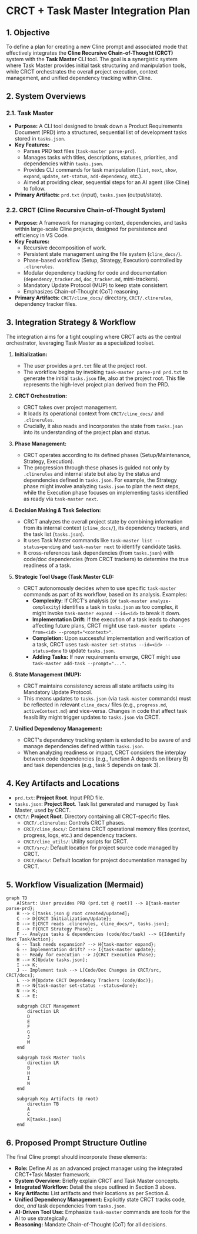 # CRCT + Task Master Integration Plan

## 1. Objective

To define a plan for creating a new Cline prompt and associated mode that effectively integrates the **Cline Recursive Chain-of-Thought (CRCT)** system with the **Task Master** CLI tool. The goal is a synergistic system where Task Master provides initial task structuring and manipulation tools, while CRCT orchestrates the overall project execution, context management, and unified dependency tracking within Cline.

## 2. System Overviews

### 2.1. Task Master

-   **Purpose:** A CLI tool designed to break down a Product Requirements Document (PRD) into a structured, sequential list of development tasks stored in `tasks.json`.
-   **Key Features:**
    -   Parses PRD text files (`task-master parse-prd`).
    -   Manages tasks with titles, descriptions, statuses, priorities, and dependencies within `tasks.json`.
    -   Provides CLI commands for task manipulation (`list`, `next`, `show`, `expand`, `update`, `set-status`, `add-dependency`, etc.).
    -   Aimed at providing clear, sequential steps for an AI agent (like Cline) to follow.
-   **Primary Artifacts:** `prd.txt` (input), `tasks.json` (output/state).

### 2.2. CRCT (Cline Recursive Chain-of-Thought System)

-   **Purpose:** A framework for managing context, dependencies, and tasks within large-scale Cline projects, designed for persistence and efficiency in VS Code.
-   **Key Features:**
    -   Recursive decomposition of work.
    -   Persistent state management using the file system (`cline_docs/`).
    -   Phase-based workflow (Setup, Strategy, Execution) controlled by `.clinerules`.
    -   Modular dependency tracking for code and documentation (`dependency_tracker.md`, `doc_tracker.md`, mini-trackers).
    -   Mandatory Update Protocol (MUP) to keep state consistent.
    -   Emphasizes Chain-of-Thought (CoT) reasoning.
-   **Primary Artifacts:** `CRCT/cline_docs/` directory, `CRCT/.clinerules`, dependency tracker files.

## 3. Integration Strategy & Workflow

The integration aims for a tight coupling where CRCT acts as the central orchestrator, leveraging Task Master as a specialized toolset.

1.  **Initialization:**
    *   The user provides a `prd.txt` file at the project root.
    *   The workflow begins by invoking `task-master parse-prd prd.txt` to generate the initial `tasks.json` file, also at the project root. This file represents the high-level project plan derived from the PRD.

2.  **CRCT Orchestration:**
    *   CRCT takes over project management.
    *   It loads its operational context from `CRCT/cline_docs/` and `.clinerules`.
    *   Crucially, it also reads and incorporates the state from `tasks.json` into its understanding of the project plan and status.

3.  **Phase Management:**
    *   CRCT operates according to its defined phases (Setup/Maintenance, Strategy, Execution).
    *   The progression through these phases is guided not only by `.clinerules` and internal state but also by the status and dependencies defined in `tasks.json`. For example, the Strategy phase might involve analyzing `tasks.json` to plan the next steps, while the Execution phase focuses on implementing tasks identified as ready via `task-master next`.

4.  **Decision Making & Task Selection:**
    *   CRCT analyzes the overall project state by combining information from its internal context (`cline_docs/`), its dependency trackers, and the task list (`tasks.json`).
    *   It uses Task Master commands like `task-master list --status=pending` and `task-master next` to identify candidate tasks.
    *   It cross-references task dependencies (from `tasks.json`) with code/doc dependencies (from CRCT trackers) to determine the true readiness of a task.

5.  **Strategic Tool Usage (Task Master CLI):**
    *   CRCT autonomously decides *when* to use specific `task-master` commands as part of its workflow, based on its analysis. Examples:
        *   **Complexity:** If CRCT's analysis (or `task-master analyze-complexity`) identifies a task in `tasks.json` as too complex, it might invoke `task-master expand --id=<id>` to break it down.
        *   **Implementation Drift:** If the execution of a task leads to changes affecting future plans, CRCT might use `task-master update --from=<id> --prompt="<context>"`.
        *   **Completion:** Upon successful implementation and verification of a task, CRCT uses `task-master set-status --id=<id> --status=done` to update `tasks.json`.
        *   **Adding Tasks:** If new requirements emerge, CRCT might use `task-master add-task --prompt="..."`.

6.  **State Management (MUP):**
    *   CRCT maintains consistency across all state artifacts using its Mandatory Update Protocol.
    *   This means updates to `tasks.json` (via `task-master` commands) must be reflected in relevant `cline_docs/` files (e.g., `progress.md`, `activeContext.md`) and vice-versa. Changes in code that affect task feasibility might trigger updates to `tasks.json` via CRCT.

7.  **Unified Dependency Management:**
    *   CRCT's dependency tracking system is extended to be aware of and manage dependencies defined within `tasks.json`.
    *   When analyzing readiness or impact, CRCT considers the interplay between code dependencies (e.g., function A depends on library B) and task dependencies (e.g., task 5 depends on task 3).

## 4. Key Artifacts and Locations

-   `prd.txt`: **Project Root**. Input PRD file.
-   `tasks.json`: **Project Root**. Task list generated and managed by Task Master, used by CRCT.
-   `CRCT/`: **Project Root**. Directory containing all CRCT-specific files.
    -   `CRCT/.clinerules`: Controls CRCT phases.
    -   `CRCT/cline_docs/`: Contains CRCT operational memory files (context, progress, logs, etc.) and dependency trackers.
    -   `CRCT/cline_utils/`: Utility scripts for CRCT.
    -   `CRCT/src/`: Default location for project source code managed by CRCT.
    -   `CRCT/docs/`: Default location for project documentation managed by CRCT.

## 5. Workflow Visualization (Mermaid)

```mermaid
graph TD
    A[Start: User provides PRD (prd.txt @ root)] --> B{task-master parse-prd};
    B --> C[tasks.json @ root created/updated];
    C --> D{CRCT Initialization/Update};
    D --> E[CRCT reads .clinerules, cline_docs/*, tasks.json];
    E --> F{CRCT Strategy Phase};
    F -- Analyze tasks & dependencies (code/doc/task) --> G{Identify Next Task/Action};
    G -- Task needs expansion? --> H{task-master expand};
    G -- Implementation drift? --> I{task-master update};
    G -- Ready for execution --> J{CRCT Execution Phase};
    H --> K[Update tasks.json];
    I --> K;
    J -- Implement task --> L[Code/Doc Changes in CRCT/src, CRCT/docs];
    L --> M{Update CRCT Dependency Trackers (code/doc)};
    M --> N{task-master set-status --status=done};
    N --> K;
    K --> E;

    subgraph CRCT Management
        direction LR
        D
        E
        F
        G
        J
        M
    end

    subgraph Task Master Tools
        direction LR
        B
        H
        I
        N
    end

    subgraph Key Artifacts (@ root)
        direction TB
        A
        C
        K[tasks.json]
    end
```

## 6. Proposed Prompt Structure Outline

The final Cline prompt should incorporate these elements:

-   **Role:** Define AI as an advanced project manager using the integrated CRCT+Task Master framework.
-   **System Overview:** Briefly explain CRCT and Task Master concepts.
-   **Integrated Workflow:** Detail the steps outlined in Section 3 above.
-   **Key Artifacts:** List artifacts and their locations as per Section 4.
-   **Unified Dependency Management:** Explicitly state CRCT tracks code, doc, *and* task dependencies from `tasks.json`.
-   **AI-Driven Tool Use:** Emphasize `task-master` commands are tools for the AI to use strategically.
-   **Reasoning:** Mandate Chain-of-Thought (CoT) for all decisions.